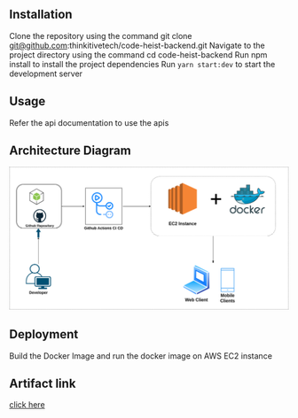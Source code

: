 ## Installation

Clone the repository using the command git clone git@github.com:thinkitivetech/code-heist-backend.git
Navigate to the project directory using the command cd code-heist-backend
Run npm install to install the project dependencies
Run `yarn start:dev` to start the development server

## Usage
Refer the api documentation to use the apis


## Architecture Diagram

![Alt text](/artifacts/ArchitectureDiagramsFEBE/BackEndArchitecture.drawio.png?raw=true)


## Deployment

Build the Docker Image and run the docker image on AWS EC2 instance

## Artifact link
[click here](https://drive.google.com/drive/folders/1GJNUwUMlysowdfqMzIMDqAbsw8u3cKTe?usp=sharing_eip_m&ts=63df2a39)

